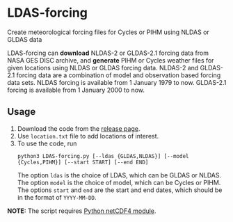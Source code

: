 # LDAS-forcing
Create meteorological forcing files for Cycles or PIHM using NLDAS or GLDAS data

LDAS-forcing can **download** NLDAS-2 or GLDAS-2.1 forcing data from NASA GES DISC archive, and **generate** PIHM or Cycles weather files for given locations using NLDAS or GLDAS forcing data.
NLDAS-2 and GLDAS-2.1 forcing data are a combination of model and observation based forcing data sets.
NLDAS forcing is available from 1 January 1979 to now.
GLDAS-2.1 forcing is available from 1 January 2000 to now.

## Usage
1. Download the code from the [release page](https://github.com/shiyuning/LDAS-forcing/releases).
2. Use `location.txt` file to add locations of interest.
3. To use the code, run
   ```shell
   python3 LDAS-forcing.py [--ldas {GLDAS,NLDAS}] [--model {Cycles,PIHM}] [--start START] [--end END]
   ```
   The option `ldas` is the choice of LDAS, which can be GLDAS or NLDAS.
   The option `model` is the choice of model, which can be Cycles or PIHM.
   The options `start` and `end` are the start and end dates, which should be in the format of `YYYY-MM-DD`.

**NOTE:** The script requires [Python netCDF4 module](https://unidata.github.io/netcdf4-python/).